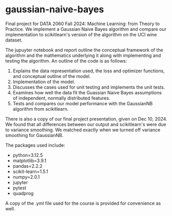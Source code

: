 # gaussian-naive-bayes
Final project for DATA 2060 Fall 2024: Machine Learning: from Theory to Practice. We implement a Gaussian Naive Bayes algorithm and compare our implementation to scikitlearn's version of the algorithm on the UCI wine dataset. 

The jupuyter notebook and report outline the conceptual framework of the algorithm and the mathematics underlying it along with implementing and testing the algorithm. An outline of the code is as follows: 
1. Explains the data representation used, the loss and optimizer functions, and conceptual outline of the model.
2. Implementation of the model.
3. Discusses the cases used for unit testing and implements the unit tests.
4. Examines how well the data fit the Guassian Naive Bayes assumptions of independent, normally distributed features.
5. Tests and compares our model performance with the GaussianNB algorithm from scikitlearn.

There is also a copy of our final project presentation, given on Dec 10, 2024. We found that all differences between our output and scikitlearn's were due to variance smoothing. We matched exactly when we turned off variance smoothing for GaussianNB.  

The packages used include:
- python=3.12.5
- matplotlib=3.9.1
- pandas=2.2.2
- scikit-learn=1.5.1
- numpy=2.0.1
- jupyter
- pytest
- quadprog

A copy of the .yml file used for the course is provided for convenience as well.
